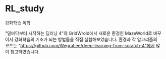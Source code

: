 # RL_study
강화학습 독학

"밑바닥부터 시작하는 딥러닝 4"의 GridWrold에서 새로운 환경인 MazeWorld로 바꾸어서 강화학습의 기초가 되는 방법들을 직접 실험해보았습니다.
환경과 각 알고리즘의 코드는 "https://github.com/WegraLee/deep-learning-from-scratch-4"에서 많이 참고하였습니다.
